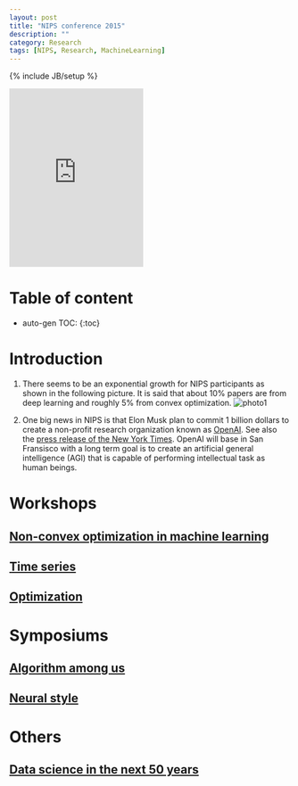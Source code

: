 ```yaml
---
layout: post
title: "NIPS conference 2015"
description: ""
category: Research
tags: [NIPS, Research, MachineLearning]
---
```

{% include JB/setup %}
<script type="text/javascript"
 src="http://cdn.mathjax.org/mathjax/latest/MathJax.js?config=TeX-AMS-MML_HTMLorMML">
</script>
 


<iframe src="https://onedrive.live.com/embed?cid=C8F22FB4EF2311AF&resid=C8F22FB4EF2311AF%2132210&authkey=AJDVDDc5-wB71d4" width="240" height="320" frameborder="0" scrolling="no"></iframe>



# Table of content
* auto-gen TOC:
{:toc}

# Introduction

1. There seems to be an exponential growth for NIPS participants as shown in the following picture. It is said that about 10% papers are from deep learning and roughly 5% from convex optimization.
   ![photo1]({{site.url}}/myimages/ss_20160119_6.png)

1. One big news in NIPS is that Elon Musk plan to commit 1 billion dollars to create a non-profit research organization known as [OpenAI](https://openai.com/blog/introducing-openai/). See also the [press release of the New York Times](http://www.nytimes.com/2015/12/12/science/artificial-intelligence-research-center-is-founded-by-silicon-valley-investors.html?hpw&rref=technology&action=click&pgtype=Homepage&module=well-region&region=bottom-well&WT.nav=bottom-well&_r=1). OpenAI will base in San Fransisco with a long term goal is to create an artificial general intelligence (AGI) that is capable of performing intellectual task as human beings.




# Workshops

## [Non-convex optimization in machine learning]({{site.url}}/research/2015/12/26/notes-from-nips-2015-workshop-of-non-convex-optimization-in-machine-learning/)

## [Time series]({{site.url}}/research/2015/12/25/notes-from-nips-time-series-workshop-2015/)

## [Optimization]({{site.url}}/research/2016/01/19/cool-stuff-in-nips-2015-workshop---optimization/)

# Symposiums

## [Algorithm among us]({{site.url}}/research/2016/01/19/cool-stuff-in-nips-2015-symposium-algorithm-among-us/)

## [Neural style]({{site.url}}/research/2016/01/05/cool-thing-in-nips-2016---neural-style/)

# Others

## [Data science in the next 50 years]({{site.url}}/research/2015/12/31/data-science-in-the-next-50-years/)
